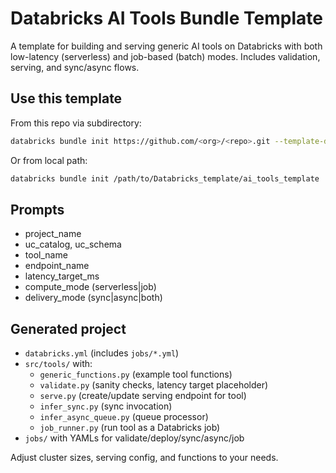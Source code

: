 # Databricks AI Tools Bundle Template

A template for building and serving generic AI tools on Databricks with both low-latency (serverless) and job-based (batch) modes. Includes validation, serving, and sync/async flows.

## Use this template
From this repo via subdirectory:
```bash
databricks bundle init https://github.com/<org>/<repo>.git --template-dir ai_tools_template
```
Or from local path:
```bash
databricks bundle init /path/to/Databricks_template/ai_tools_template
```

## Prompts
- project_name
- uc_catalog, uc_schema
- tool_name
- endpoint_name
- latency_target_ms
- compute_mode (serverless|job)
- delivery_mode (sync|async|both)

## Generated project
- `databricks.yml` (includes `jobs/*.yml`)
- `src/tools/` with:
  - `generic_functions.py` (example tool functions)
  - `validate.py` (sanity checks, latency target placeholder)
  - `serve.py` (create/update serving endpoint for tool)
  - `infer_sync.py` (sync invocation)
  - `infer_async_queue.py` (queue processor)
  - `job_runner.py` (run tool as a Databricks job)
- `jobs/` with YAMLs for validate/deploy/sync/async/job

Adjust cluster sizes, serving config, and functions to your needs.
